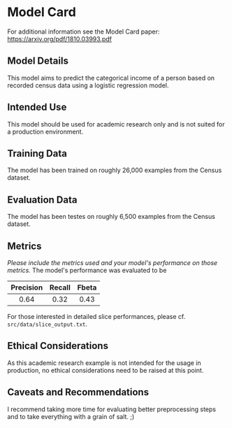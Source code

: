 # Model Card
For additional information see the Model Card paper: https://arxiv.org/pdf/1810.03993.pdf

## Model Details
This model aims to predict the categorical income of a person based on recorded census data using a logistic regression model.

## Intended Use
This model should be used for academic research only and is not suited for a production environment.

## Training Data
The model has been trained on roughly 26,000 examples from the Census dataset.

## Evaluation Data
The model has been testes on roughly 6,500 examples from the Census dataset.

## Metrics
_Please include the metrics used and your model's performance on those metrics._
The model's performance was evaluated to be

| **Precision** | **Recall** | **Fbeta** |
| :-----------: | :--------: | :-------: |
|     0.64     |   0.32    |   0.43    |

For those interested in detailed slice performances, please cf. `src/data/slice_output.txt`.

## Ethical Considerations
As this academic research example is not intended for the usage in production, no ethical considerations need to be raised at this point.

## Caveats and Recommendations
I recommend taking more time for evaluating better preprocessing steps and to take everything with a grain of salt. ;)